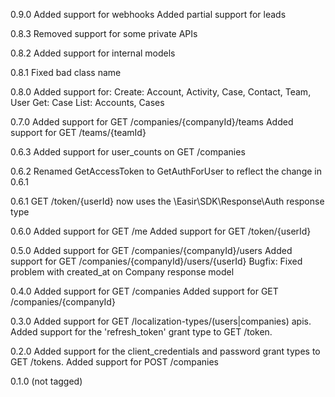 0.9.0
Added support for webhooks
Added partial support for leads

0.8.3
Removed support for some private APIs

0.8.2
Added support for internal models

0.8.1
Fixed bad class name

0.8.0
Added support for:
Create: Account, Activity, Case, Contact, Team, User
Get: Case
List: Accounts, Cases

0.7.0
Added support for GET /companies/{companyId}/teams
Added support for GET /teams/{teamId}

0.6.3
Added support for user_counts on GET /companies

0.6.2
Renamed GetAccessToken to GetAuthForUser to reflect the change in 0.6.1

0.6.1
GET /token/{userId} now uses the \Easir\SDK\Response\Auth response type

0.6.0
Added support for GET /me
Added support for GET /token/{userId}

0.5.0
Added support for GET /companies/{companyId}/users
Added support for GET /companies/{companyId}/users/{userId}
Bugfix: Fixed problem with created_at on Company response model

0.4.0
Added support for GET /companies
Added support for GET /companies/{companyId}

0.3.0
Added support for GET /localization-types/(users|companies) apis.
Added support for the 'refresh_token' grant type to GET /token.

0.2.0
Added support for the client_credentials and password grant types to GET /tokens.
Added support for POST /companies

0.1.0 (not tagged)